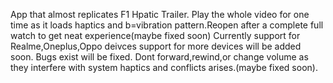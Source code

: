 App that almost replicates F1 Hpatic Trailer.
Play the whole video for one time as it loads haptics and b=vibration pattern.Reopen after a complete full watch to get neat experience(maybe fixed soon)
Currently support for Realme,Oneplus,Oppo deivces support for more devices will be added soon.
Bugs exist will be fixed.
Dont forward,rewind,or change volume as they interfere with system haptics and conflicts arises.(maybe fixed soon).
